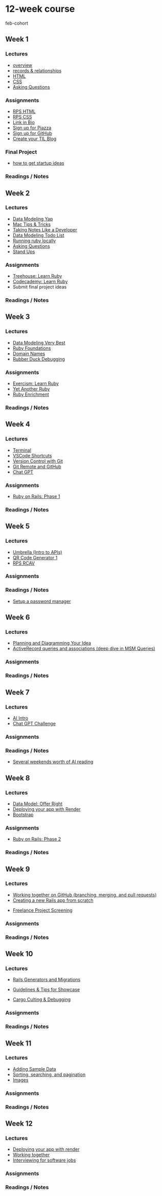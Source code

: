 # 12-week course
feb-cohort

## Week 1

### Lectures
* [overview](https://heratyian.github.io/software-development-lessons/overview/index.html)
* [records & relationships](https://heratyian.github.io/software-development-lessons/records-and-relationships/index.html)
* [HTML](https://heratyian.github.io/software-development-lessons/html/index.html)
* [CSS](https://heratyian.github.io/software-development-lessons/css/index.html)
* [Asking Questions](https://heratyian.github.io/software-development-lessons/asking-questions/index.html)

### Assignments
* [RPS HTML](https://github.com/appdev-projects/rps-html)
* [RPS CSS](https://github.com/appdev-projects/rps-css)
* [Link in Bio](https://chapters.firstdraft.com/chapters/886)
* [Sign up for Piazza](../readings/signup-for-piazza.md)
* [Sign up for GitHub](../readings/signup-for-github.md)
* [Create your TIL Blog](../readings/til-blog.md)

### Final Project
* [how to get startup ideas](http://paulgraham.com/startupideas.html)

### Readings / Notes


## Week 2

### Lectures
* [Data Modeling Yap](https://heratyian.github.io/software-development-lessons/data-modeling-yap/index.html)
* [Mac Tips & Tricks](https://learn.firstdraft.com/lessons/2)
* [Taking Notes Like a Developer](../taking-notes-like-a-developer/index.html)
* [Data Modeling Todo List](../data-modeling/todo-list.md)
* [Running ruby locally](https://heratyian.github.io/software-development-lessons/running-ruby-locally/index.html)
* [Asking Questions](https://firstdraft.slides.com/raghubetina/pttl-asking-questions-on-piazza)
* [Stand Ups](../readings/stand-ups.md)

### Assignments
* [Treehouse: Learn Ruby](https://dpi.instructure.com/courses/176/assignments/1210)
* [Codecademy: Learn Ruby](https://www.codecademy.com/learn/learn-ruby)
* Submit final project ideas

### Readings / Notes

## Week 3

### Lectures
* [Data Modeling Very Best](https://heratyian.github.io/software-development-lessons/data-modeling-very-best/index.html)
* [Ruby Foundations](https://heratyian.github.io/software-development-lessons/ruby-foundations/index.html)
* [Domain Names](../domain-names/index.md)
* [Rubber Duck Debugging](https://www.thoughtfulcode.com/rubber-duck-debugging-psychology/)



### Assignments
* [Exercism: Learn Ruby](https://exercism.org/tracks/ruby)
* [Yet Another Ruby](../yet-another-ruby/index.md)
* [Ruby Enrichment](../ruby-enrichment/index.md)

### Readings / Notes


## Week 4

### Lectures
* [Terminal](https://heratyian.github.io/software-development-lessons/terminal/index.html)
* [VSCode Shortcuts](https://heratyian.github.io/software-development-lessons/vscode-shortcuts/index.html)
* [Version Control with Git](https://heratyian.github.io/software-development-lessons/version-control-with-git/index.html)
* [Git Remote and GitHub](https://heratyian.github.io/software-development-lessons/git-remote-and-github/index.html)
* [Chat GPT](../ruby-enrichment/index.md)


### Assignments
* [Ruby on Rails: Phase 1](../ruby-on-rails/phase-1.md)

### Readings / Notes


## Week 5

### Lectures
* [Umbrella (Intro to APIs)](../ruby-enrichment/index.md)
* [QR Code Generator 1](../ruby-enrichment/index.md)
* [RPS RCAV](../ruby-on-rails/phase-1.md)

### Assignments

### Readings / Notes
* [Setup a password manager](../readings/password.md)

## Week 6

### Lectures
* [Planning and Diagramming Your Idea](../data-modeling/planning-diagramming-idea.md)
* [ActiveRecord queries and associations (deep dive in MSM Queries)](../ruby-on-rails/phase-1.md)

### Assignments


### Readings / Notes


## Week 7

### Lectures
* [AI Intro](https://firstdraft.slides.com/raghubetina/ai-intro-546b32)
* [Chat GPT Challenge](../ruby-enrichment/index.md)

### Assignments


### Readings / Notes
* [Several weekends worth of AI reading](../readings/ai.md)

## Week 8

### Lectures
* [Data Model: Offer Right](../data-modeling/offer-right/index.md)
* [Deploying your app with Render](https://gist.github.com/heratyian/706d70d1e5aee64f2dd40ea0664f730e)
* [Bootstrap](https://github.com/appdev-projects/bootstrap-levels-2)

### Assignments
* [Ruby on Rails: Phase 2](../ruby-on-rails/phase-2.md)


### Readings / Notes

## Week 9

### Lectures
* [Working together on GitHub (branching, merging, and pull requests)](../version-control/working-together-on-github.md)
* [Creating a new Rails app from scratch](https://github.com/firstdraft/appdev-lessons/blob/main/lessons/codespace-setup-lesson.md#starting-a-rails-project-from-scratch)

<!-- TODO: slides -->
* [Freelance Project Screening]()

### Assignments

### Readings / Notes

## Week 10

### Lectures
<!-- See readings -->
* [Rails Generators and Migrations](../ruby-on-rails/generators-and-migrations.md)

<!-- TODO: copy from canvas -->
* [Guidelines & Tips for Showcase](../showcase/index.md)

* [Cargo Culting & Debugging](https://heratyian.github.io/software-development-lessons/cargo-culting/index.html)

### Assignments

### Readings / Notes


## Week 11

### Lectures
* [Adding Sample Data](../ruby-on-rails/adding-sample-data.md)
* [Sorting, searching, and pagination](../ruby-on-rails/sorting-searching-pagination.md)
* [Images](../ruby-on-rails/images.md)

### Assignments

### Readings / Notes

## Week 12

### Lectures
* [Deploying your app with render](https://gist.github.com/heratyian/706d70d1e5aee64f2dd40ea0664f730e)
* [Working together](https://heratyian.github.io/software-development-lessons/working-together/index.html)
* [Interviewing for software jobs](https://heratyian.github.io/software-development-lessons/interviewing/index.html)

### Assignments

### Readings / Notes

